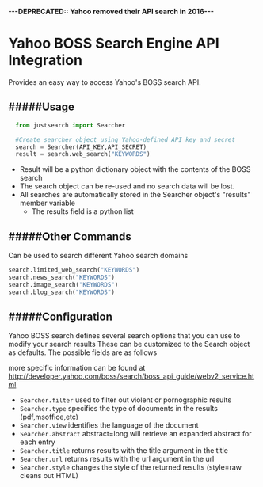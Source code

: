 **---DEPRECATED:: Yahoo removed their API search in 2016---**



Yahoo BOSS Search Engine API Integration
========================================

Provides an easy way to access Yahoo's BOSS search API.

#####Usage
-----
```python
  from justsearch import Searcher

  #Create searcher object using Yahoo-defined API key and secret
  search = Searcher(API_KEY,API_SECRET)
  result = search.web_search("KEYWORDS")
```
+ Result will be a python dictionary object with the contents of the BOSS search
+ The search object can be re-used and no search data will be lost.
+ All searches are automatically stored in the Searcher object's "results" member variable
  + The results field is a python list



#####Other Commands
--------------
Can be used to search different Yahoo search domains

```python
search.limited_web_search("KEYWORDS")
search.news_search("KEYWORDS")
search.image_search("KEYWORDS")
search.blog_search("KEYWORDS")
```


#####Configuration
-------------
Yahoo BOSS search defines several search options that you can use to modify your search results
These can be customized to the Search object as defaults. The possible fields are as follows

more specific information can be found at http://developer.yahoo.com/boss/search/boss_api_guide/webv2_service.html

+ `Searcher.filter` 	  used to filter out violent or pornographic results
+ `Searcher.type` 		  specifies the type of documents in the results (pdf,msoffice,etc)
+ `Searcher.view` 		  identifies the language of the document
+ `Searcher.abstract` 	abstract=long will retrieve an expanded abstract for each entry
+ `Searcher.title` 		returns results with the title argument in the title
+ `Searcher.url` 	  	returns results with the url argument in the url
+ `Searcher.style` 		changes the style of the returned results (style=raw cleans out HTML)
